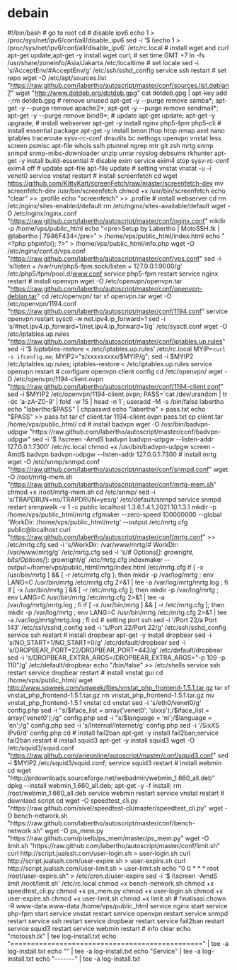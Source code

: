 # debain
#!/bin/bash # go to root cd # disable ipv6 echo 1 >  /proc/sys/net/ipv6/conf/all/disable_ipv6 sed -i '$ i\echo 1 > /proc/sys/net/ipv6/conf/all/disable_ipv6' /etc/rc.local # install wget and curl apt-get update;apt-get -y install wget curl; # set time GMT +7 ln -fs /usr/share/zoneinfo/Asia/Jakarta /etc/localtime # set locale sed -i 's/AcceptEnv/#AcceptEnv/g' /etc/ssh/sshd_config service ssh restart # set repo wget -O /etc/apt/sources.list "https://raw.github.com/labertho/autoscript/master/conf/sources.list.debian7" wget "http://www.dotdeb.org/dotdeb.gpg" cat dotdeb.gpg | apt-key add -;rm dotdeb.gpg # remove unused apt-get -y --purge remove samba*; apt-get -y --purge remove apache2*; apt-get -y --purge remove sendmail*; apt-get -y --purge remove bind9*; # update apt-get update; apt-get -y upgrade; # install webserver apt-get -y install nginx php5-fpm php5-cli # install essential package apt-get -y install bmon iftop htop nmap axel nano iptables traceroute sysv-rc-conf dnsutils bc nethogs openvpn vnstat less screen psmisc apt-file whois sslh ptunnel ngrep mtr git zsh mrtg snmp snmpd snmp-mibs-downloader unzip unrar rsyslog debsums rkhunter apt-get -y install build-essential # disable exim service exim4 stop sysv-rc-conf exim4 off # update apt-file apt-file update # setting vnstat vnstat -u -i venet0 service vnstat restart # install screenfetch cd wget https://github.com/KittyKatt/screenFetch/raw/master/screenfetch-dev mv screenfetch-dev /usr/bin/screenfetch chmod +x /usr/bin/screenfetch echo "clear" >> .profile echo "screenfetch" >> .profile # install webserver cd rm /etc/nginx/sites-enabled/default rm /etc/nginx/sites-available/default wget -O /etc/nginx/nginx.conf "https://raw.github.com/labertho/autoscript/master/conf/nginx.conf" mkdir -p /home/vps/public_html echo "&lt;pre>Setup by Labertho | MotoSSH.tk | @labertho | 7946F434&lt;/pre>" > /home/vps/public_html/index.html echo "&lt;?php phpinfo(); ?>" > /home/vps/public_html/info.php wget -O /etc/nginx/conf.d/vps.conf "https://raw.github.com/labertho/autoscript/master/conf/vps.conf" sed -i 's/listen = \/var\/run\/php5-fpm.sock/listen = 127.0.0.1:9000/g' /etc/php5/fpm/pool.d/www.conf service php5-fpm restart service nginx restart # install openvpn wget -O /etc/openvpn/openvpn.tar "https://raw.github.com/labertho/autoscript/master/conf/openvpn-debian.tar" cd /etc/openvpn/ tar xf openvpn.tar wget -O /etc/openvpn/1194.conf "https://raw.github.com/labertho/autoscript/master/conf/1194.conf" service openvpn restart sysctl -w net.ipv4.ip_forward=1 sed -i 's/#net.ipv4.ip_forward=1/net.ipv4.ip_forward=1/g' /etc/sysctl.conf wget -O /etc/iptables.up.rules "https://raw.github.com/labertho/autoscript/master/conf/iptables.up.rules" sed -i '$ i\iptables-restore &lt; /etc/iptables.up.rules' /etc/rc.local MYIP=`curl -s ifconfig.me`; MYIP2="s/xxxxxxxxx/$MYIP/g"; sed -i $MYIP2 /etc/iptables.up.rules; iptables-restore &lt; /etc/iptables.up.rules service openvpn restart # configure openvpn client config cd /etc/openvpn/ wget -O /etc/openvpn/1194-client.ovpn "https://raw.github.com/labertho/autoscript/master/conf/1194-client.conf" sed -i $MYIP2 /etc/openvpn/1194-client.ovpn; PASS=`cat /dev/urandom | tr -dc 'a-zA-Z0-9' | fold -w 15 | head -n 1`; useradd -M -s /bin/false labertho echo "labertho:$PASS" | chpasswd echo "labertho" > pass.txt echo "$PASS" >> pass.txt tar cf client.tar 1194-client.ovpn pass.txt cp client.tar /home/vps/public_html/ cd # install badvpn wget -O /usr/bin/badvpn-udpgw "https://raw.github.com/labertho/autoscript/master/conf/badvpn-udpgw" sed -i '$ i\screen -AmdS badvpn badvpn-udpgw --listen-addr 127.0.0.1:7300' /etc/rc.local chmod +x /usr/bin/badvpn-udpgw screen -AmdS badvpn badvpn-udpgw --listen-addr 127.0.0.1:7300 # install mrtg wget -O /etc/snmp/snmpd.conf "https://raw.github.com/labertho/autoscript/master/conf/snmpd.conf" wget -O /root/mrtg-mem.sh "https://raw.github.com/labertho/autoscript/master/conf/mrtg-mem.sh" chmod +x /root/mrtg-mem.sh cd /etc/snmp/ sed -i 's/TRAPDRUN=no/TRAPDRUN=yes/g' /etc/default/snmpd service snmpd restart snmpwalk -v 1 -c public localhost 1.3.6.1.4.1.2021.10.1.3.1 mkdir -p /home/vps/public_html/mrtg cfgmaker --zero-speed 100000000 --global 'WorkDir: /home/vps/public_html/mrtg' --output /etc/mrtg.cfg public@localhost curl "https://raw.github.com/labertho/autoscript/master/conf/mrtg.conf" >> /etc/mrtg.cfg sed -i 's/WorkDir: \/var\/www\/mrtg/# WorkDir: \/var\/www\/mrtg/g' /etc/mrtg.cfg sed -i 's/# Options\[_\]: growright, bits/Options\[_\]: growright/g' /etc/mrtg.cfg indexmaker --output=/home/vps/public_html/mrtg/index.html /etc/mrtg.cfg if [ -x /usr/bin/mrtg ] &amp;&amp; [ -r /etc/mrtg.cfg ]; then mkdir -p /var/log/mrtg ; env LANG=C /usr/bin/mrtg /etc/mrtg.cfg 2>&amp;1 | tee -a /var/log/mrtg/mrtg.log ; fi if [ -x /usr/bin/mrtg ] &amp;&amp; [ -r /etc/mrtg.cfg ]; then mkdir -p /var/log/mrtg ; env LANG=C /usr/bin/mrtg /etc/mrtg.cfg 2>&amp;1 | tee -a /var/log/mrtg/mrtg.log ; fi if [ -x /usr/bin/mrtg ] &amp;&amp; [ -r /etc/mrtg.cfg ]; then mkdir -p /var/log/mrtg ; env LANG=C /usr/bin/mrtg /etc/mrtg.cfg 2>&amp;1 | tee -a /var/log/mrtg/mrtg.log ; fi cd # setting port ssh sed -i '/Port 22/a Port 143' /etc/ssh/sshd_config sed -i 's/Port 22/Port  22/g' /etc/ssh/sshd_config service ssh restart # install dropbear apt-get -y install dropbear sed -i 's/NO_START=1/NO_START=0/g' /etc/default/dropbear sed -i 's/DROPBEAR_PORT=22/DROPBEAR_PORT=443/g' /etc/default/dropbear sed -i 's/DROPBEAR_EXTRA_ARGS=/DROPBEAR_EXTRA_ARGS="-p 109 -p 110"/g' /etc/default/dropbear echo "/bin/false" >> /etc/shells service ssh restart service dropbear restart # install vnstat gui cd /home/vps/public_html/ wget http://www.sqweek.com/sqweek/files/vnstat_php_frontend-1.5.1.tar.gz tar xf vnstat_php_frontend-1.5.1.tar.gz rm vnstat_php_frontend-1.5.1.tar.gz mv vnstat_php_frontend-1.5.1 vnstat cd vnstat sed -i 's/eth0/venet0/g' config.php sed -i "s/\$iface_list = array('venet0', 'sixxs');/\$iface_list = array('venet0');/g" config.php sed -i "s/\$language = 'nl';/\$language = 'en';/g" config.php sed -i 's/Internal/Internet/g' config.php sed -i '/SixXS IPv6/d' config.php cd # install fail2ban apt-get -y install fail2ban;service fail2ban restart # install squid3 apt-get -y install squid3 wget -O /etc/squid3/squid.conf "https://raw.github.com/arieonline/autoscript/master/conf/squid3.conf" sed -i $MYIP2 /etc/squid3/squid.conf; service squid3 restart # install webmin cd wget "http://prdownloads.sourceforge.net/webadmin/webmin_1.660_all.deb" dpkg --install webmin_1.660_all.deb; apt-get -y -f install; rm /root/webmin_1.660_all.deb service webmin restart service vnstat restart # downlaod script cd wget -O speedtest_cli.py "https://raw.github.com/sivel/speedtest-cli/master/speedtest_cli.py" wget -O bench-network.sh "https://raw.github.com/labertho/autoscript/master/conf/bench-network.sh" wget -O ps_mem.py "https://raw.github.com/pixelb/ps_mem/master/ps_mem.py" wget -O limit.sh "https://raw.github.com/labertho/autoscript/master/conf/limit.sh" curl http://script.jualssh.com/user-login.sh > user-login.sh curl http://script.jualssh.com/user-expire.sh > user-expire.sh curl http://script.jualssh.com/user-limit.sh > user-limit.sh echo "0 0 * * * root /root/user-expire.sh" > /etc/cron.d/user-expire sed -i '$ i\screen -AmdS limit /root/limit.sh' /etc/rc.local chmod +x bench-network.sh chmod +x speedtest_cli.py chmod +x ps_mem.py chmod +x user-login.sh chmod +x user-expire.sh chmod +x user-limit.sh chmod +x limit.sh # finalisasi chown -R www-data:www-data /home/vps/public_html service nginx start service php-fpm start service vnstat restart service openvpn restart service snmpd restart service ssh restart service dropbear restart service fail2ban restart service squid3 restart service webmin restart # info clear echo "motossh.tk" | tee log-install.txt echo "===============================================" | tee -a log-install.txt echo ""  | tee -a log-install.txt echo "Service"  | tee -a log-install.txt echo "-------"  | tee -a log-install.txt
